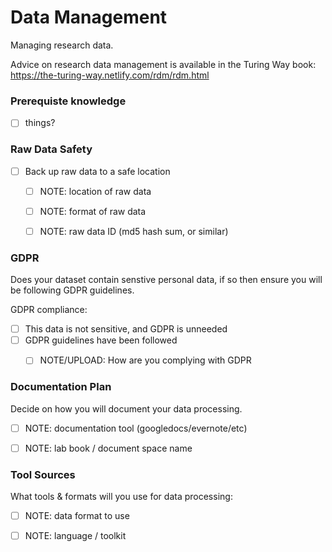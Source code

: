 # Data Management

Managing research data.

Advice on research data management is available in the Turing Way book: https://the-turing-way.netlify.com/rdm/rdm.html

### Prerequiste knowledge
- [ ] things?

### Raw Data Safety

- [ ] Back up raw data to a safe location
  - [ ] NOTE: location of raw data
  - [ ] NOTE: format of raw data
  - [ ] NOTE: raw data ID (md5 hash sum, or similar)



### GDPR

Does your dataset contain senstive personal data, if so then ensure you will be following GDPR guidelines.

GDPR compliance:
- [ ] This data is not sensitive, and GDPR is unneeded
- [ ] GDPR guidelines have been followed
  - [ ] NOTE/UPLOAD: How are you complying with GDPR 

  



### Documentation Plan

Decide on how you will document your data processing.

- [ ] NOTE: documentation tool (googledocs/evernote/etc)
- [ ] NOTE: lab book / document space name 



### Tool Sources

What tools & formats will you use for data processing:

- [ ] NOTE: data format to use
- [ ] NOTE: language / toolkit

